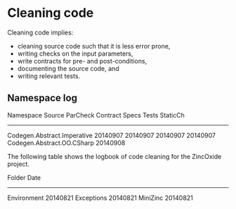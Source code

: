 Cleaning code
=============

Cleaning code implies:

 - cleaning source code such that it is less error prone,
 - writing checks on the input parameters,
 - write contracts for pre- and post-conditions,
 - documenting the source code, and
 - writing relevant tests.

Namespace log
-------------

Namespace                                                          Source   ParCheck Contract Specs    Tests    StaticCh
------------------------------------------------------------------ -------- -------- -------- -------- -------- --------
Codegen.Abstract.Imperative                                        20140907 20140907 20140907 20140907 
Codegen.Abstract.OO.CSharp                                                           20140908

The following table shows the logbook of code cleaning for the ZincOxide project.

Folder           Date
---------------- --------
Environment      20140821
Exceptions       20140821
MiniZinc         20140821